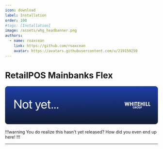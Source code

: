 ```yaml
---
icon: download
label: Installation
order: 100
#tags: [Installation]
image: /assets/whg_headbanner.png
authors:
  - name: roaxcean
    link: https://github.com/roaxcean
    avatar: https://avatars.githubusercontent.com/u/219159259
---
```

# RetailPOS Mainbanks Flex

![](/assets/headbanners/whg_notyet.png)

!!!warning
You do realize this hasn't yet released? How did you even end up here!
!!!

---